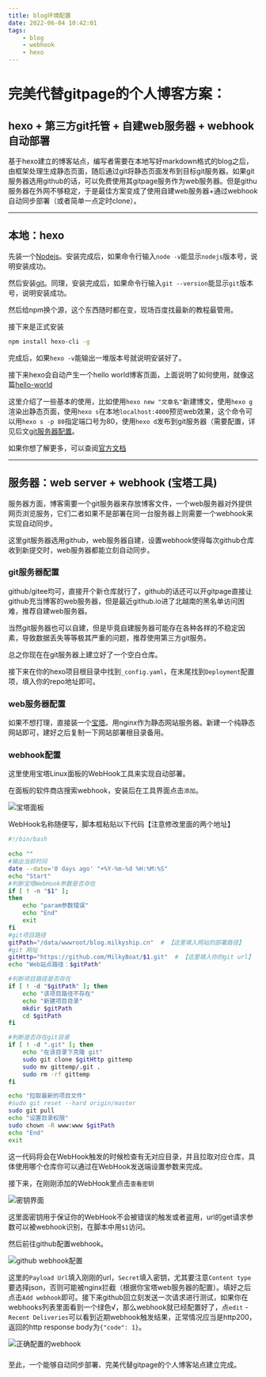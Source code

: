 ```yaml
---
title: blog环境配置
date: 2022-06-04 10:42:01
tags: 
    - blog
    - webhook 
    - hexo
---
```


# 完美代替gitpage的个人博客方案：
## hexo + 第三方git托管 + 自建web服务器 + webhook自动部署

基于hexo建立的博客站点，编写者需要在本地写好markdown格式的blog之后，由框架处理生成静态页面，随后通过git将静态页面发布到目标git服务器。如果git服务器选用github的话，可以免费使用其gitpage服务作为web服务器。但是githu服务器在外网不够稳定，于是最佳方案变成了使用自建web服务器+通过webhook自动同步部署（或者简单一点定时clone）。

---

## 本地：hexo

先装一个[Nodejs](https://nodejs.org/zh-cn/download/)。安装完成后，如果命令行输入`node -v`能显示`nodejs`版本号，说明安装成功。

然后安装[git](https://nodejs.org/zh-cn/download/)。同理，安装完成后，如果命令行输入`git --version`能显示`git`版本号，说明安装成功。

然后给npm换个源，这个东西随时都在变，现场百度找最新的教程最管用。

接下来是正式安装

```bash
npm install hexo-cli -g
```

完成后，如果`hexo -v`能输出一堆版本号就说明安装好了。

接下来hexo会自动产生一个hello world博客页面，上面说明了如何使用，就像这篇[hello-world](/2019/11/02/hello-world/)

这里介绍了一些基本的使用，比如使用`hexo new "文章名"`新建博文，使用`hexo g`渲染出静态页面，使用`hexo s`在本地`localhost:4000`预览web效果，这个命令可以用`hexo s -p 80`指定端口号为80，使用`hexo d`发布到git服务器（需要配置，详见后文[git服务器配置](#git服务器配置)。

如果你想了解更多，可以查阅[官方文档](https://hexo.io/docs/)

---

## 服务器：web server + webhook (宝塔工具)

服务器方面，博客需要一个git服务器来存放博客文件，一个web服务器对外提供网页浏览服务，它们二者如果不是部署在同一台服务器上则需要一个webhook来实现自动同步。

这里git服务器选用github，web服务器自建，设置webhook使得每次github仓库收到新提交时，web服务器都能立刻自动同步。

### git服务器配置

github/gitee均可，直接开个新仓库就行了，github的话还可以开gitpage直接让github充当博客的web服务器，但是最近github.io进了北越南的黑名单访问困难，推荐自建web服务器。

当然git服务器也可以自建，但是毕竟自建服务器可能存在各种各样的不稳定因素，导致数据丢失等等极其严重的问题，推荐使用第三方git服务。

总之你现在在git服务器上建立好了一个空白仓库。

接下来在你的hexo项目根目录中找到`_config.yaml`，在末尾找到`Deployment`配置项，填入你的repo地址即可。

### web服务器配置

如果不想打理，直接装一个[宝塔](https://www.bt.cn/new/download.html)。用nginx作为静态网站服务器。新建一个纯静态网站即可，建好之后复制一下网站部署根目录备用。

### webhook配置

这里使用宝塔Linux面板的WebHook工具来实现自动部署。

在面板的软件商店搜索webhook，安装后在工具界面点击`添加`。

![宝塔面板](bt_webhook.png)

WebHook名称随便写，脚本框粘贴以下代码【注意修改里面的两个地址】


```bash
#!/bin/bash
 
echo ""
#输出当前时间
date --date='0 days ago' "+%Y-%m-%d %H:%M:%S"
echo "Start"
#判断宝塔WebHook参数是否存在
if [ ! -n "$1" ];
then 
    echo "param参数错误"
    echo "End"
    exit
fi
#git项目路径
gitPath="/data/wwwroot/blog.milkyship.cn"  # 【这里填入网站的部署路径】
#git 网址
gitHttp="https://github.com/MilkyBoat/$1.git"  # 【这里填入你的git url】
echo "Web站点路径：$gitPath"

#判断项目路径是否存在
if [ ! -d "$gitPath" ]; then
    echo "该项目路径不存在"
    echo "新建项目目录"
    mkdir $gitPath
    cd $gitPath
fi

#判断是否存在git目录
if [ ! -d ".git" ]; then
    echo "在该目录下克隆 git"
    sudo git clone $gitHttp gittemp
    sudo mv gittemp/.git .
    sudo rm -rf gittemp
fi

echo "拉取最新的项目文件"
#sudo git reset --hard origin/master
sudo git pull        
echo "设置目录权限"
sudo chown -R www:www $gitPath
echo "End"
exit

```

这一代码将会在WebHook触发的时候检查有无对应目录，并且拉取对应仓库，具体使用哪个仓库你可以通过在WebHook发送端设置参数来完成。

接下来，在刚刚添加的WebHook里点击`查看密钥`

![密钥界面](res_webhook.png)

这里面密钥用于保证你的WebHook不会被错误的触发或者盗用，url的get请求参数可以被webhook识别，在脚本中用`$1`访问。

然后前往github配置webhook。

![github webhook配置](github_webhook.png)

这里的`Payload Url`填入刚刚的url，`Secret`填入密钥，尤其要注意`Content type`要选择json，否则可能被nginx拦截（根据你宝塔web服务器的配置）。填好之后点击`Add webhook`即可。接下来github回立刻发送一次请求进行测试，如果你在webhooks列表里面看到一个绿色√，那么webhook就已经配置好了，点`edit` - `Recent Deliveries`可以看到近期webhook触发结果，正常情况应当是http200，返回的http response body为`{"code": 1}`。

![正确配置的webhook](suc_webhook.png)

### 

至此，一个能够自动同步部署、完美代替gitpage的个人博客站点建立完成。
